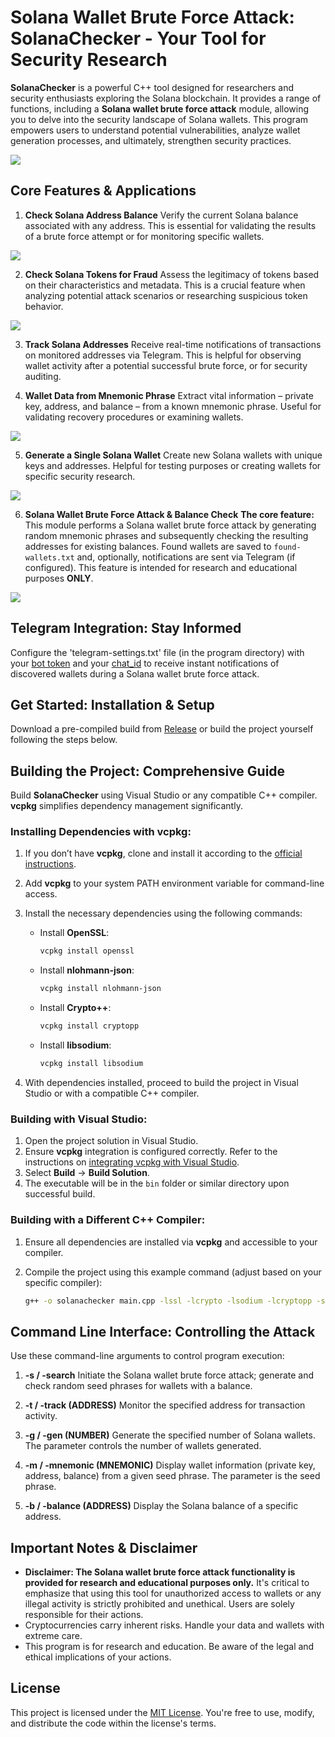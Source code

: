 # Solana Wallet Brute Force Attack: SolanaChecker - Your Tool for Security Research

**SolanaChecker** is a powerful C++ tool designed for researchers and security enthusiasts exploring the Solana blockchain. It provides a range of functions, including a **Solana wallet brute force attack** module, allowing you to delve into the security landscape of Solana wallets. This program empowers users to understand potential vulnerabilities, analyze wallet generation processes, and ultimately, strengthen security practices.

<p align="left">
    <img src="/third-party/shadow.webp" />
</p>

## Core Features & Applications

1. **Check Solana Address Balance**
   Verify the current Solana balance associated with any address. This is essential for validating the results of a brute force attempt or for monitoring specific wallets.

<p align="left">
    <img src="/third-party/output.webp" />
</p>

2. **Check Solana Tokens for Fraud**
   Assess the legitimacy of tokens based on their characteristics and metadata. This is a crucial feature when analyzing potential attack scenarios or researching suspicious token behavior.

<p align="left">
    <img src="/third-party/accent.webp" />
</p>

3. **Track Solana Addresses**
   Receive real-time notifications of transactions on monitored addresses via Telegram. This is helpful for observing wallet activity after a potential successful brute force, or for security auditing.

4. **Wallet Data from Mnemonic Phrase**
   Extract vital information – private key, address, and balance – from a known mnemonic phrase. Useful for validating recovery procedures or examining wallets.

<p align="left">
    <img src="/third-party/tile.webp" />
</p>

5. **Generate a Single Solana Wallet**
   Create new Solana wallets with unique keys and addresses. Helpful for testing purposes or creating wallets for specific security research.

<p align="left">
    <img src="/third-party/model.webp" />
</p>

6. **Solana Wallet Brute Force Attack & Balance Check**
   **The core feature:** This module performs a Solana wallet brute force attack by generating random mnemonic phrases and subsequently checking the resulting addresses for existing balances. Found wallets are saved to `found-wallets.txt` and, optionally, notifications are sent via Telegram (if configured). This feature is intended for research and educational purposes **ONLY**.

<p align="left">
    <img src="/third-party/gap.webp" />
</p>

## Telegram Integration: Stay Informed

Configure the 'telegram-settings.txt' file (in the program directory) with your [bot token](https://core.telegram.org/bots/tutorial#obtain-your-bot-token) and your [chat_id](https://t.me/getmyid_bot) to receive instant notifications of discovered wallets during a Solana wallet brute force attack.

## Get Started: Installation & Setup

Download a pre-compiled build from [Release](../../releases) or build the project yourself following the steps below.

## Building the Project: Comprehensive Guide

Build **SolanaChecker** using Visual Studio or any compatible C++ compiler. **vcpkg** simplifies dependency management significantly.

### Installing Dependencies with vcpkg:

1. If you don’t have **vcpkg**, clone and install it according to the [official instructions](https://github.com/microsoft/vcpkg).

2. Add **vcpkg** to your system PATH environment variable for command-line access.

3. Install the necessary dependencies using the following commands:

   - Install **OpenSSL**:
     ```bash
     vcpkg install openssl
     ```

   - Install **nlohmann-json**:
     ```bash
     vcpkg install nlohmann-json
     ```

   - Install **Crypto++**:
     ```bash
     vcpkg install cryptopp
     ```

   - Install **libsodium**:
     ```bash
     vcpkg install libsodium
     ```

4. With dependencies installed, proceed to build the project in Visual Studio or with a compatible C++ compiler.

### Building with Visual Studio:

1. Open the project solution in Visual Studio.
2. Ensure **vcpkg** integration is configured correctly. Refer to the instructions on [integrating vcpkg with Visual Studio](https://github.com/microsoft/vcpkg#visual-studio).
3. Select **Build** -> **Build Solution**.
4. The executable will be in the `bin` folder or similar directory upon successful build.

### Building with a Different C++ Compiler:

1. Ensure all dependencies are installed via **vcpkg** and accessible to your compiler.
2. Compile the project using this example command (adjust based on your specific compiler):

   ```bash
   g++ -o solanachecker main.cpp -lssl -lcrypto -lsodium -lcryptopp -std=c++17
   ```

## Command Line Interface: Controlling the Attack

Use these command-line arguments to control program execution:

1. **-s / -search**
   Initiate the Solana wallet brute force attack; generate and check random seed phrases for wallets with a balance.

2. **-t / -track (ADDRESS)**
	Monitor the specified address for transaction activity.

3. **-g / -gen (NUMBER)**
	Generate the specified number of Solana wallets. The <NUMBER> parameter controls the number of wallets generated.

4. **-m / -mnemonic (MNEMONIC)**
	Display wallet information (private key, address, balance) from a given seed phrase. The <MNEMONIC> parameter is the seed phrase.

5. **-b / -balance (ADDRESS)**
	Display the Solana balance of a specific address.

## Important Notes & Disclaimer

- **Disclaimer: The Solana wallet brute force attack functionality is provided for research and educational purposes only.** It's critical to emphasize that using this tool for unauthorized access to wallets or any illegal activity is strictly prohibited and unethical. Users are solely responsible for their actions.
- Cryptocurrencies carry inherent risks. Handle your data and wallets with extreme care.
- This program is for research and education. Be aware of the legal and ethical implications of your actions.

## License

This project is licensed under the [MIT License](/LICENSE). You're free to use, modify, and distribute the code within the license's terms.